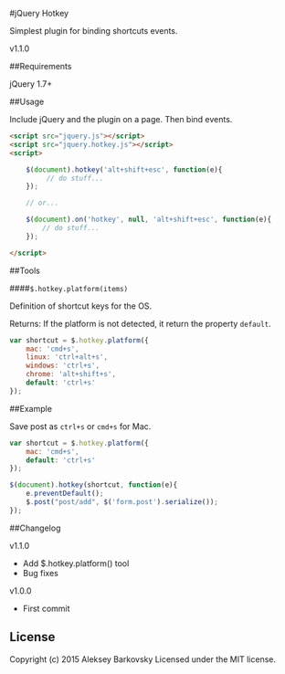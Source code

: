 #jQuery Hotkey

Simplest plugin for binding shortcuts events.

v1.1.0

##Requirements

jQuery 1.7+


##Usage

Include jQuery and the plugin on a page. Then bind events.

```html
<script src="jquery.js"></script>
<script src="jquery.hotkey.js"></script>
<script>

	$(document).hotkey('alt+shift+esc', function(e){
	     // do stuff...
	});

	// or...

	$(document).on('hotkey', null, 'alt+shift+esc', function(e){
	    // do stuff...
	});

</script>
```

##Tools

####`$.hotkey.platform(items)`

Definition of shortcut keys for the OS.

Returns: If the platform is not detected, it return the property `default`. 

```js
var shortcut = $.hotkey.platform({
	mac: 'cmd+s',
	linux: 'ctrl+alt+s',
	windows: 'ctrl+s',
	chrome: 'alt+shift+s',
	default: 'ctrl+s'
});
```

##Example

Save post as ```ctrl+s``` or ```cmd+s``` for Mac.

```js
var shortcut = $.hotkey.platform({
	mac: 'cmd+s',
	default: 'ctrl+s'
});

$(document).hotkey(shortcut, function(e){
	e.preventDefault();
	$.post("post/add", $('form.post').serialize());
});
```

##Changelog

v1.1.0
* Add $.hotkey.platform() tool
* Bug fixes

v1.0.0
* First commit

## License

Copyright (c) 2015 Aleksey Barkovsky
Licensed under the MIT license.